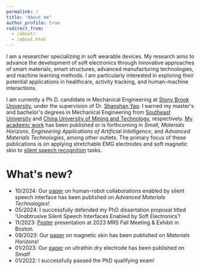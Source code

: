 ```yaml
---
permalink: /
title: "About me"
author_profile: true
redirect_from: 
  - /about/
  - /about.html
---
```


I am a researcher specializing in soft wearable devices. My research aims to advance the development of soft electronics through innovative approaches of smart materials, smart structures, advanced manufacturing technologies, and machine learning methods. I am particularly interested in exploring their potential applications in healthcare, activity tracking, and human-machine interactions.

I am currently a Ph.D. candidate in Mechanical Engineering at [Stony Brook University](https://www.stonybrook.edu/), under the supervision of Dr. [Shanshan Yao](https://me.stonybrook.edu/people/faculty/Yao_Shanshan.php). I earned my master's and bachelor's degrees in Mechanical Engineering from [Southeast University](https://www.seu.edu.cn/english/) and [China University of Mining and Technology](https://global.cumt.edu.cn/), respectively. [My academic work](https://penghao-dong.github.io/publications/) has been published or is forthcoming in *Small*, *Materials Horizons*, *Engineering Applications of Artificial Intelligence*, and *Advanced Materials Technologies*, among other outlets. The primary focus of these publications is on applying stretchable EMG electrodes and soft magnetic skin to [silent speech recognition](https://en.wikipedia.org/wiki/Silent_speech_interface) tasks.

What's new?
======
- 10/2024: Our [paper](https://onlinelibrary.wiley.com/doi/full/10.1002/admt.202400990) on human-robot collaborations enabled by silent speech interface has been published on *Advanced Materials Technologies*!
- 05/2024: I successfully defended my PhD dissertation proposal titled 'Unobtrusive Silent Speech Interfaces Enabled by Soft Electronics'!
- 11/2023: <a href="/files/poster1.pdf">Poster</a> presentation at 2023 MRS Fall Meeting & Exhibit in Boston.
- 09/2023: Our [paper](https://pubs.rsc.org/en/content/articlelanding/2023/mh/d3mh01062g) on magnetic skin has been published on *Materials Horizons*!
- 01/2023: Our [paper](https://onlinelibrary.wiley.com/doi/full/10.1002/smll.202205058) on ultrathin dry electrode has been published on *Small*!
- 01/2022: I successfully passed the PhD qualifying exam!

<!-- This is the front page of a website that is powered by the [Academic Pages template](https://github.com/academicpages/academicpages.github.io) and hosted on GitHub pages. [GitHub pages](https://pages.github.com) is a free service in which websites are built and hosted from code and data stored in a GitHub repository, automatically updating when a new commit is made to the respository. This template was forked from the [Minimal Mistakes Jekyll Theme](https://mmistakes.github.io/minimal-mistakes/) created by Michael Rose, and then extended to support the kinds of content that academics have: publications, talks, teaching, a portfolio, blog posts, and a dynamically-generated CV. You can fork [this repository](https://github.com/academicpages/academicpages.github.io) right now, modify the configuration and markdown files, add your own PDFs and other content, and have your own site for free, with no ads! An older version of this template powers my own personal website at [stuartgeiger.com](http://stuartgeiger.com), which uses [this Github repository](https://github.com/staeiou/staeiou.github.io). -->

<!-- A data-driven personal website
====== -->
<!-- Like many other Jekyll-based GitHub Pages templates, Academic Pages makes you separate the website's content from its form. The content & metadata of your website are in structured markdown files, while various other files constitute the theme, specifying how to transform that content & metadata into HTML pages. You keep these various markdown (.md), YAML (.yml), HTML, and CSS files in a public GitHub repository. Each time you commit and push an update to the repository, the [GitHub pages](https://pages.github.com/) service creates static HTML pages based on these files, which are hosted on GitHub's servers free of charge.

Many of the features of dynamic content management systems (like Wordpress) can be achieved in this fashion, using a fraction of the computational resources and with far less vulnerability to hacking and DDoSing. You can also modify the theme to your heart's content without touching the content of your site. If you get to a point where you've broken something in Jekyll/HTML/CSS beyond repair, your markdown files describing your talks, publications, etc. are safe. You can rollback the changes or even delete the repository and start over -- just be sure to save the markdown files! Finally, you can also write scripts that process the structured data on the site, such as [this one](https://github.com/academicpages/academicpages.github.io/blob/master/talkmap.ipynb) that analyzes metadata in pages about talks to display [a map of every location you've given a talk](https://academicpages.github.io/talkmap.html). -->

